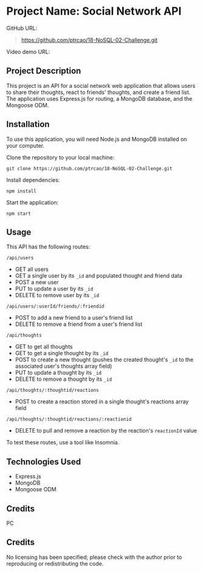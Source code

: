 # Project Name: Social Network API

GitHub URL:
> https://github.com/ptrcao/18-NoSQL-02-Challenge.git

Video demo URL:
> 

## Project Description
This project is an API for a social network web application that allows users to share their thoughts, react to friends' thoughts, and create a friend list. The application uses Express.js for routing, a MongoDB database, and the Mongoose ODM.

## Installation
To use this application, you will need Node.js and MongoDB installed on your computer.

Clone the repository to your local machine:

```
git clone https://github.com/ptrcao/18-NoSQL-02-Challenge.git
```

Install dependencies:
```
npm install
```
Start the application:

```
npm start
```

## Usage
This API has the following routes:

`/api/users`

* GET all users
* GET a single user by its `_id` and populated thought and friend data
* POST a new user
* PUT to update a user by its `_id`
* DELETE to remove user by its `_id`

`/api/users/:userId/friends/:friendid`

* POST to add a new friend to a user's friend list
* DELETE to remove a friend from a user's friend list

`/api/thoughts`

* GET to get all thoughts
* GET to get a single thought by its `_id`
* POST to create a new thought (pushes the created thought's `_id` to the associated user's thoughts array field)
* PUT to update a thought by its `_id`
* DELETE to remove a thought by its `_id`

`/api/thoughts/:thoughtid/reactions`

* POST to create a reaction stored in a single thought's reactions array field

`/api/thoughts/:thoughtid/reactions/:reactionid`

* DELETE to pull and remove a reaction by the reaction's `reactionId` value

To test these routes, use a tool like Insomnia.

## Technologies Used

* Express.js
* MongoDB
* Mongoose ODM


## Credits
PC

## Credits
No licensing has been specified; please check with the author prior to reproducing or redistributing the code.
